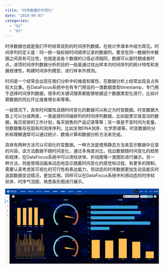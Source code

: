 ```yaml
---
title: "时序数据的可视化"
date: "2019-09-03"
categories: 
  - "02"
  - "03"
---
```


时序数据也就是我们平时经常说到的时间序列数据，在统计学课本中成为常见。时间序列的定义是：同一统一指标按时间顺序记录的数据列。要求在同一数据列中数据之间具有可比性，也就是说各个数据的口径必须相同，数据可以是时期或者时点。进项时间序列数据分析的目的一般是通过找出样本内时间序列的统计特性和发展规律性，构建时间序列模型，进行样本外预测。

时间是一个经常会出现在我们分析中的维度和属性，在数据分析上经常出现且占有较大比重。在DataFocus系统中也有专门预设的一类数据类型timestamp，专门用于选择时间序列数据，很多的关键词搜索都能够依据这个数据类型化进行，比如计算数据的同比环比或者增长率等等。

一般情况下，具有时间属性且随时间变化的数据可以称之为时变数据。时变数据大致上可以分成两类，一类是按时间轴排列的时间序列数据，比如股票交易变动的数据，每日安排的工作计划，每天销售的产品记录等等；另一类是不宜时间为变量，但数据集存在固有的测序序列，比如生物DNA测序、化学质谱等。时变数据的分析和理解通常可以通过统计、数值计算和数据分析方法来完成。

具体有两种方法可以可视化时变数据。一种方法是使用静态方法来显示数据中记录的内容。该方法数据不随时间变化，通过多角度对比，找出数据随时间变化的趋势和规律，在DataFocus系统中可以用柱状体、折线图等一类图形进行展示。另一种方法，则是使用动画来动态地显示随着时间变化的感觉和过程，有更多的限制，需要认真考虑其可视化的可行性和表达能力，但动态的时序数据更加生动且能实时追踪数据变动情况，更加实用。同样可以在DataFocus系统中利用动态的时序柱状体、时序气泡图、熟悉条形图进行展示。

![C:\Users\FOCUS\AppData\Local\Temp\WeChat Files\f2b7272d45009392c4b9ea3fc85dada.png](images/c-users-focus-appdata-local-temp-wechat-files-f2b.png)

